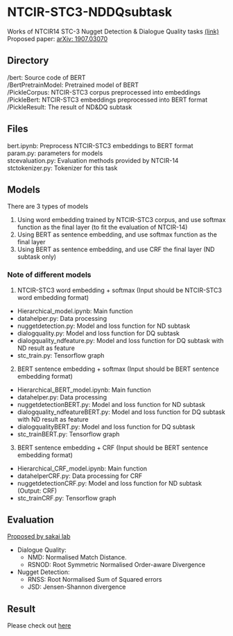 # NTCIR-STC3-NDDQsubtask 
Works of NTCIR14 STC-3 Nugget Detection &amp; Dialogue Quality tasks [(link)](https://sakai-lab.github.io/stc3-dataset/)
Proposed paper: [arXiv: 1907.03070](https://arxiv.org/abs/1907.03070)

## Directory
/bert: Source code of BERT <br/>
/BertPretrainModel: Pretrained model of BERT <br/>
/PickleCorpus: NTCIR-STC3 corpus preprocessed into embeddings <br/>
/PickleBert: NTCIR-STC3 embeddings preprocessed into BERT format <br/>
/PickleResult: The result of ND&DQ subtask <br/>

## Files
bert.ipynb: Preprocess NTCIR-STC3 embeddings to BERT format <br/>
param.py: parameters for models <br/>
stcevaluation.py: Evaluation methods provided by NTCIR-14 <br/>
stctokenizer.py: Tokenizer for this task <br/>

## Models
There are 3 types of models
1. Using word embedding trained by NTCIR-STC3 corpus, and use softmax function as the final layer (to fit the evaluation of NTCIR-14)
2. Using BERT as sentence embedding, and use softmax function as the final layer 
3. Using BERT as sentence embedding, and use CRF the final layer (ND subtask only)

### Note of different models
1. NTCIR-STC3 word embedding + softmax (Input should be NTCIR-STC3 word embedding format)
+ Hierarchical_model.ipynb: Main function
+ datahelper.py: Data processing
+ nuggetdetection.py: Model and loss function for ND subtask
+ dialogquality.py: Model and loss function for DQ subtask
+ dialogquality_ndfeature.py: Model and loss function for DQ subtask with ND result as feature
+ stc_train.py: Tensorflow graph

2. BERT sentence embedding + softmax (Input should be BERT sentence embedding format)
+ Hierarchical_BERT_model.ipynb: Main function
+ datahelper.py: Data processing
+ nuggetdetectionBERT.py: Model and loss function for ND subtask
+ dialogquality_ndfeatureBERT.py: Model and loss function for DQ subtask with ND result as feature
+ dialogqualityBERT.py: Model and loss function for DQ subtask
+ stc_trainBERT.py: Tensorflow graph

3. BERT sentence embedding + CRF (Input should be BERT sentence embedding format)
+ Hierarchical_CRF_model.ipynb: Main function
+ datahelperCRF.py: Data processing for CRF
+ nuggetdetectionCRF.py: Model and loss function for ND subtask (Output: CRF)
+ stc_trainCRF.py: Tensorflow graph

## Evaluation
[Proposed by sakai lab](https://sakai-lab.github.io/stc3-dataset/)
+ Dialogue Quality:
    + NMD: Normalised Match Distance.
    + RSNOD: Root Symmetric Normalised Order-aware Divergence
+ Nugget Detection:
    + RNSS: Root Normalised Sum of Squared errors
    + JSD: Jensen-Shannon divergence

## Result
Please check out [here](https://arxiv.org/abs/1907.03070)
